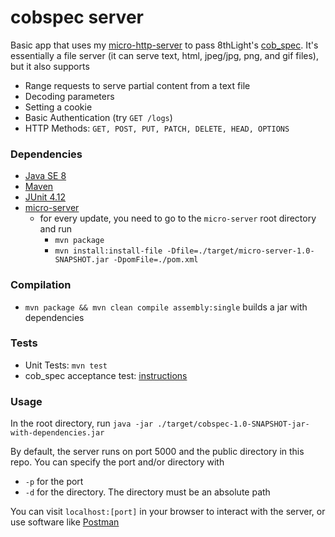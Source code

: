 # cobspec server
Basic app that uses my [micro-http-server](https://github.com/aaizuss/micro-http-server) to pass 8thLight's [cob_spec](https://github.com/8thlight/cob_spec).
It's essentially a file server (it can serve text, html, jpeg/jpg, png, and gif files), but it also supports
* Range requests to serve partial content from a text file
* Decoding parameters
* Setting a cookie
* Basic Authentication (try `GET /logs`)
* HTTP Methods: `GET, POST, PUT, PATCH, DELETE, HEAD, OPTIONS`

### Dependencies
* [Java SE 8](http://docs.oracle.com/javase/8/docs/)
* [Maven](https://maven.apache.org/)
* [JUnit 4.12](http://junit.org/junit4/)
* [micro-server](https://github.com/aaizuss/micro-http-server)
    * for every update, you need to go to the `micro-server` root directory and run 
        * `mvn package`
        * `mvn install:install-file -Dfile=./target/micro-server-1.0-SNAPSHOT.jar -DpomFile=./pom.xml`

### Compilation
* `mvn package && mvn clean compile assembly:single` builds a jar with dependencies

### Tests
* Unit Tests: `mvn test`
* cob_spec acceptance test: [instructions]((https://github.com/8thlight/cob_spec))

### Usage
In the root directory, run `java -jar ./target/cobspec-1.0-SNAPSHOT-jar-with-dependencies.jar`

By default, the server runs on port 5000 and the public directory in this repo.
You can specify the port and/or directory with
* `-p` for the port
* `-d` for the directory. The directory must be an absolute path

You can visit `localhost:[port]` in your browser to interact with the server, or use software like [Postman](https://www.getpostman.com/apps) 

